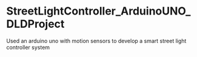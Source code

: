 # StreetLightController_ArduinoUNO_DLDProject
Used an arduino uno with motion sensors to develop a smart street light controller system

